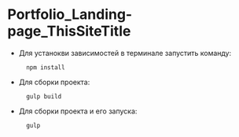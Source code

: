 # Portfolio_Landing-page_ThisSiteTitle
* Для устанокви зависимостей в терминале запустить команду:

  ```
    npm install
  ```
* Для сборки проекта:

  ```
    gulp build
  ```
* Для сборки проекта и его запуска:

  ```
    gulp
  ```
